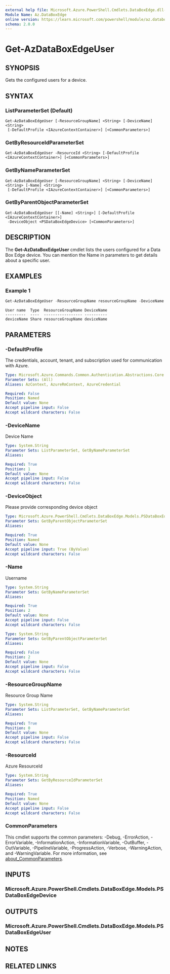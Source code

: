 ```yaml
---
external help file: Microsoft.Azure.PowerShell.Cmdlets.DataBoxEdge.dll-Help.xml
Module Name: Az.DataBoxEdge
online version: https://learn.microsoft.com/powershell/module/az.databoxedge/get-azdataboxedgeuser
schema: 2.0.0
---
```


# Get-AzDataBoxEdgeUser

## SYNOPSIS
Gets the configured users for a device.

## SYNTAX

### ListParameterSet (Default)
```
Get-AzDataBoxEdgeUser [-ResourceGroupName] <String> [-DeviceName] <String>
 [-DefaultProfile <IAzureContextContainer>] [<CommonParameters>]
```

### GetByResourceIdParameterSet
```
Get-AzDataBoxEdgeUser -ResourceId <String> [-DefaultProfile <IAzureContextContainer>] [<CommonParameters>]
```

### GetByNameParameterSet
```
Get-AzDataBoxEdgeUser [-ResourceGroupName] <String> [-DeviceName] <String> [-Name] <String>
 [-DefaultProfile <IAzureContextContainer>] [<CommonParameters>]
```

### GetByParentObjectParameterSet
```
Get-AzDataBoxEdgeUser [[-Name] <String>] [-DefaultProfile <IAzureContextContainer>]
 -DeviceObject <PSDataBoxEdgeDevice> [<CommonParameters>]
```

## DESCRIPTION
The **Get-AzDataBoxEdgeUser** cmdlet lists the users configured for a Data Box Edge device. You can mention the Name in parameters to get details about a specific user.

## EXAMPLES

### Example 1
```powershell
Get-AzDataBoxEdgeUser -ResourceGroupName resourceGroupName -DeviceName deviceName
```

```output
User name  Type  ResourceGroupName DeviceName
---------  ----  ----------------- ----------
deviceName Share resourceGroupName deviceName
```

## PARAMETERS

### -DefaultProfile
The credentials, account, tenant, and subscription used for communication with Azure.

```yaml
Type: Microsoft.Azure.Commands.Common.Authentication.Abstractions.Core.IAzureContextContainer
Parameter Sets: (All)
Aliases: AzContext, AzureRmContext, AzureCredential

Required: False
Position: Named
Default value: None
Accept pipeline input: False
Accept wildcard characters: False
```

### -DeviceName
Device Name

```yaml
Type: System.String
Parameter Sets: ListParameterSet, GetByNameParameterSet
Aliases:

Required: True
Position: 1
Default value: None
Accept pipeline input: False
Accept wildcard characters: False
```

### -DeviceObject
Please provide corresponding device object

```yaml
Type: Microsoft.Azure.PowerShell.Cmdlets.DataBoxEdge.Models.PSDataBoxEdgeDevice
Parameter Sets: GetByParentObjectParameterSet
Aliases:

Required: True
Position: Named
Default value: None
Accept pipeline input: True (ByValue)
Accept wildcard characters: False
```

### -Name
Username

```yaml
Type: System.String
Parameter Sets: GetByNameParameterSet
Aliases:

Required: True
Position: 2
Default value: None
Accept pipeline input: False
Accept wildcard characters: False
```

```yaml
Type: System.String
Parameter Sets: GetByParentObjectParameterSet
Aliases:

Required: False
Position: 2
Default value: None
Accept pipeline input: False
Accept wildcard characters: False
```

### -ResourceGroupName
Resource Group Name

```yaml
Type: System.String
Parameter Sets: ListParameterSet, GetByNameParameterSet
Aliases:

Required: True
Position: 0
Default value: None
Accept pipeline input: False
Accept wildcard characters: False
```

### -ResourceId
Azure ResourceId

```yaml
Type: System.String
Parameter Sets: GetByResourceIdParameterSet
Aliases:

Required: True
Position: Named
Default value: None
Accept pipeline input: False
Accept wildcard characters: False
```

### CommonParameters
This cmdlet supports the common parameters: -Debug, -ErrorAction, -ErrorVariable, -InformationAction, -InformationVariable, -OutBuffer, -OutVariable, -PipelineVariable, -ProgressAction, -Verbose, -WarningAction, and -WarningVariable. For more information, see [about_CommonParameters](http://go.microsoft.com/fwlink/?LinkID=113216).

## INPUTS

### Microsoft.Azure.PowerShell.Cmdlets.DataBoxEdge.Models.PSDataBoxEdgeDevice

## OUTPUTS

### Microsoft.Azure.PowerShell.Cmdlets.DataBoxEdge.Models.PSDataBoxEdgeUser

## NOTES

## RELATED LINKS
